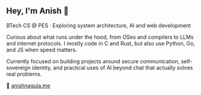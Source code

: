 ## Hey, I'm Anish 👋

BTech CS @ PES · Exploring system architecture, AI and web development

Curious about what runs under the hood, from OSes and compilers to LLMs and internet protocols. I mostly code in C and Rust, but also use Python, Go, and JS when speed matters.

Currently focused on building projects around secure communication, self-sovereign identity, and practical uses of AI beyond chat that actually solves real problems.

🔗 [anishnagula.me](https://anishnagula.me)
